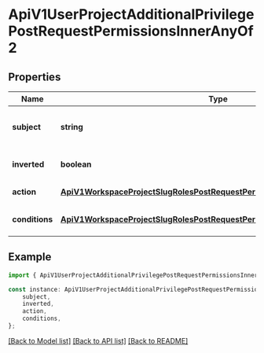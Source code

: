 # ApiV1UserProjectAdditionalPrivilegePostRequestPermissionsInnerAnyOf2


## Properties

Name | Type | Description | Notes
------------ | ------------- | ------------- | -------------
**subject** | **string** | The entity this permission pertains to. | [default to undefined]
**inverted** | **boolean** | Whether rule allows or forbids. | [optional] [default to undefined]
**action** | [**ApiV1WorkspaceProjectSlugRolesPostRequestPermissionsInnerAnyOfAction**](ApiV1WorkspaceProjectSlugRolesPostRequestPermissionsInnerAnyOfAction.md) |  | [default to undefined]
**conditions** | [**ApiV1WorkspaceProjectSlugRolesPostRequestPermissionsInnerAnyOfConditions**](ApiV1WorkspaceProjectSlugRolesPostRequestPermissionsInnerAnyOfConditions.md) |  | [optional] [default to undefined]

## Example

```typescript
import { ApiV1UserProjectAdditionalPrivilegePostRequestPermissionsInnerAnyOf2 } from './api';

const instance: ApiV1UserProjectAdditionalPrivilegePostRequestPermissionsInnerAnyOf2 = {
    subject,
    inverted,
    action,
    conditions,
};
```

[[Back to Model list]](../README.md#documentation-for-models) [[Back to API list]](../README.md#documentation-for-api-endpoints) [[Back to README]](../README.md)
